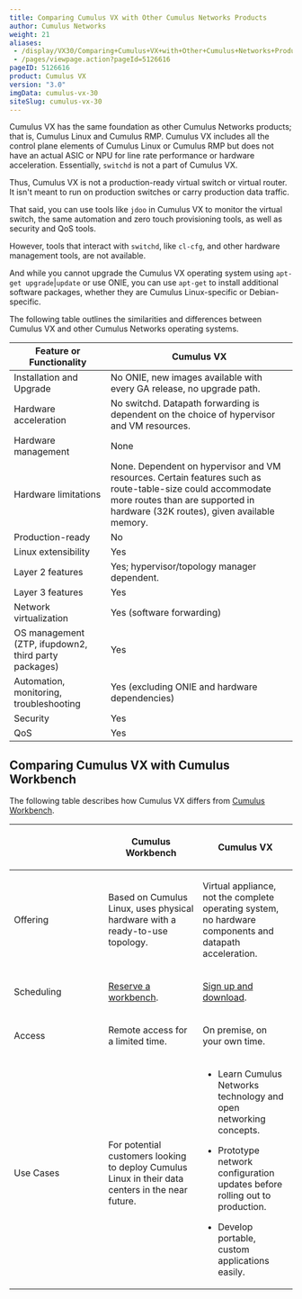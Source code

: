 ```yaml
---
title: Comparing Cumulus VX with Other Cumulus Networks Products
author: Cumulus Networks
weight: 21
aliases:
 - /display/VX30/Comparing+Cumulus+VX+with+Other+Cumulus+Networks+Products
 - /pages/viewpage.action?pageId=5126616
pageID: 5126616
product: Cumulus VX
version: "3.0"
imgData: cumulus-vx-30
siteSlug: cumulus-vx-30
---
```

Cumulus VX has the same foundation as other Cumulus Networks products;
that is, Cumulus Linux and Cumulus RMP. Cumulus VX includes all the
control plane elements of Cumulus Linux or Cumulus RMP but does not have
an actual ASIC or NPU for line rate performance or hardware
acceleration. Essentially, `switchd` is not a part of Cumulus VX.

Thus, Cumulus VX is not a production-ready virtual switch or virtual
router. It isn't meant to run on production switches or carry production
data traffic.

That said, you can use tools like `jdoo` in Cumulus VX to monitor the
virtual switch, the same automation and zero touch provisioning tools,
as well as security and QoS tools.

However, tools that interact with `switchd`, like `cl-cfg`, and other
hardware management tools, are not available.

And while you cannot upgrade the Cumulus VX operating system using
`apt-get upgrade`|`update` or use ONIE, you can use `apt-get` to install
additional software packages, whether they are Cumulus Linux-specific or
Debian-specific.

The following table outlines the similarities and differences between
Cumulus VX and other Cumulus Networks operating systems.

| Feature or Functionality | Cumulus VX |
| ------------------------ | ---------- |
| Installation and Upgrade             | No ONIE, new images available with every GA release, no upgrade path.  |
| Hardware acceleration                                | No switchd. Datapath forwarding is dependent on the choice of hypervisor and VM resources.  |
| Hardware management                                  | None |
| Hardware limitations                                 | None. Dependent on hypervisor and VM resources. Certain features such as route-table-size could accommodate more routes than are supported in hardware (32K routes), given available memory. |
| Production-ready                                     | No    |
| Linux extensibility                                  | Yes   |
| Layer 2 features                                     | Yes; hypervisor/topology manager dependent.      |
| Layer 3 features                                     | Yes  |
| Network virtualization                               | Yes (software forwarding)  |
| OS management (ZTP, ifupdown2, third party packages) | Yes                        |
| Automation, monitoring, troubleshooting              | Yes (excluding ONIE and hardware dependencies)  |
| Security                                             | Yes                                             |
| QoS                                                  | Yes                                            |

## Comparing Cumulus VX with Cumulus Workbench

The following table describes how Cumulus VX differs from 
[Cumulus Workbench](http://cumulusnetworks.com/cumulus-workbench/).

<table>
<colgroup>
<col style="width: 33%" />
<col style="width: 33%" />
<col style="width: 33%" />
</colgroup>
<thead>
<tr class="header">
<th><p> </p></th>
<th><p>Cumulus Workbench</p></th>
<th><p>Cumulus VX</p></th>
</tr>
</thead>
<tbody>
<tr class="odd">
<td><p>Offering</p></td>
<td><p>Based on Cumulus Linux, uses physical hardware with a ready-to-use topology.</p></td>
<td><p>Virtual appliance, not the complete operating system, no hardware components and datapath acceleration.</p></td>
</tr>
<tr class="even">
<td><p>Scheduling</p></td>
<td><p><a href="http://cumulusnetworks.com/get-started/test-drive-open-networking-in-our-remote-lab/" class="external-link">Reserve a workbench</a>.</p></td>
<td><p><a href="https://cumulusnetworks.com/cumulus-vx/" class="external-link">Sign up and download</a>.</p></td>
</tr>
<tr class="odd">
<td><p>Access</p></td>
<td><p>Remote access for a limited time.</p></td>
<td><p>On premise, on your own time.</p></td>
</tr>
<tr class="even">
<td><p>Use Cases</p></td>
<td><p>For potential customers looking to deploy Cumulus Linux in their data centers in the near future.</p></td>
<td><ul>
<li><p>Learn Cumulus Networks technology and open networking concepts.</p></li>
<li><p>Prototype network configuration updates before rolling out to production.</p></li>
<li><p>Develop portable, custom applications easily.</p></li>
</ul></td>
</tr>
</tbody>
</table>
